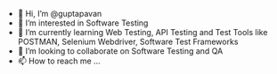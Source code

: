 - 👋 Hi, I’m @guptapavan
- 👀 I’m interested in Software Testing
- 🌱 I’m currently learning Web Testing, API Testing and Test Tools like POSTMAN, Selenium Webdriver, Software Test Frameworks
- 💞️ I’m looking to collaborate on Software Testing and QA
- 📫 How to reach me ...

<!---
guptapavan/guptapavan is a ✨ special ✨ repository because its `README.md` (this file) appears on your GitHub profile.
You can click the Preview link to take a look at your changes.
--->
